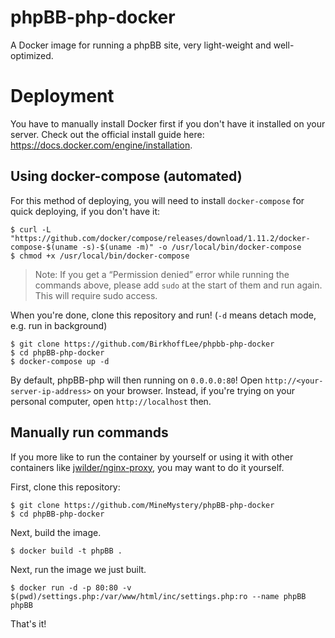 # phpBB-php-docker
A Docker image for running a phpBB site, very light-weight and well-optimized.

# Deployment
You have to manually install Docker first if you don't have it installed on your server. Check out the official install guide here: https://docs.docker.com/engine/installation.

## Using docker-compose (automated)
For this method of deploying, you will need to install `docker-compose` for quick deploying, if you don't have it:
```
$ curl -L "https://github.com/docker/compose/releases/download/1.11.2/docker-compose-$(uname -s)-$(uname -m)" -o /usr/local/bin/docker-compose
$ chmod +x /usr/local/bin/docker-compose
```

> Note: If you get a “Permission denied” error while running the commands above, please add `sudo` at the start of them and run again. This will require sudo access.

When you're done, clone this repository and run! (`-d` means detach mode, e.g. run in background)
```
$ git clone https://github.com/BirkhoffLee/phpbb-php-docker
$ cd phpBB-php-docker
$ docker-compose up -d
```

By default, phpBB-php will then running on `0.0.0.0:80`! Open `http://<your-server-ip-address>` on your browser. Instead, if you're trying on your personal computer, open `http://localhost` then.

## Manually run commands
If you more like to run the container by yourself or using it with other containers like [jwilder/nginx-proxy](https://github.com/jwilder/nginx-proxy), you may want to do it yourself.

First, clone this repository:

```
$ git clone https://github.com/MineMystery/phpBB-php-docker
$ cd phpBB-php-docker
```

Next, build the image.

```
$ docker build -t phpBB .
```

Next, run the image we just built.

```
$ docker run -d -p 80:80 -v $(pwd)/settings.php:/var/www/html/inc/settings.php:ro --name phpBB phpBB
```

That's it!
